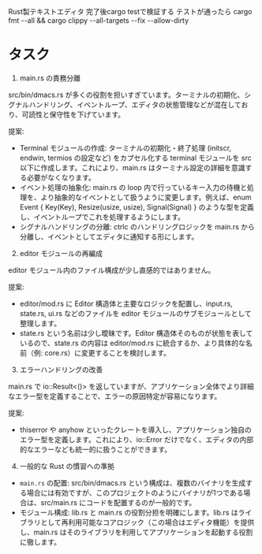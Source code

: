 Rust製テキストエディタ
完了後cargo testで検証する
テストが通ったら cargo fmt --all && cargo clippy --all-targets --fix --allow-dirty

# タスク

 1. main.rs の責務分離

  src/bin/dmacs.rs が多くの役割を担いすぎています。ターミナルの初期化、シグナルハンドリング、イベントループ、エディタの状態管理などが混在しており、可読性と保守性を下げています。

  提案:

   * Terminal モジュールの作成: ターミナルの初期化・終了処理 (initscr, endwin, termios の設定など) をカプセル化する terminal モジュールを src 以下に作成します。これにより、main.rs
     はターミナル設定の詳細を意識する必要がなくなります。
   * イベント処理の抽象化: main.rs の loop 内で行っているキー入力の待機と処理を、より抽象的なイベントとして扱うように変更します。例えば、enum Event { Key(Key), Resize(usize, usize), Signal(Signal) }
     のような型を定義し、イベントループでこれを処理するようにします。
   * シグナルハンドリングの分離: ctrlc のハンドリングロジックを main.rs から分離し、イベントとしてエディタに通知する形にします。

  2. editor モジュールの再編成

  editor モジュール内のファイル構成が少し直感的ではありません。

  提案:

   * editor/mod.rs に Editor 構造体と主要なロジックを配置し、input.rs, state.rs, ui.rs などのファイルを editor モジュールのサブモジュールとして整理します。
   * state.rs という名前は少し曖昧です。Editor 構造体そのものが状態を表しているので、state.rs の内容は editor/mod.rs に統合するか、より具体的な名前（例: core.rs）に変更することを検討します。

  3. エラーハンドリングの改善

  main.rs で io::Result<()> を返していますが、アプリケーション全体でより詳細なエラー型を定義することで、エラーの原因特定が容易になります。

  提案:

   * thiserror や anyhow といったクレートを導入し、アプリケーション独自のエラー型を定義します。これにより、io::Error だけでなく、エディタの内部的なエラーなども統一的に扱うことができます。

  4. 一般的な Rust の慣習への準拠

   * `main.rs` の配置: src/bin/dmacs.rs という構成は、複数のバイナリを生成する場合には有効ですが、このプロジェクトのようにバイナリが1つである場合は、src/main.rs にコードを配置するのが一般的です。
   * モジュール構成: lib.rs と main.rs の役割分担を明確にします。lib.rs はライブラリとして再利用可能なコアロジック（この場合はエディタ機能）を提供し、main.rs はそのライブラリを利用してアプリケーションを起動する役割に徹します。
